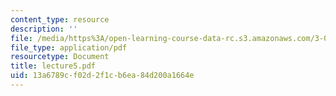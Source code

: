 ```yaml
---
content_type: resource
description: ''
file: /media/https%3A/open-learning-course-data-rc.s3.amazonaws.com/3-051j-materials-for-biomedical-applications-spring-2006/13a6789cf02d2f1cb6ea84d200a1664e_lecture5.pdf
file_type: application/pdf
resourcetype: Document
title: lecture5.pdf
uid: 13a6789c-f02d-2f1c-b6ea-84d200a1664e
---
```

